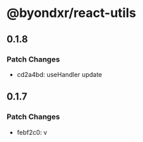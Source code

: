# @byondxr/react-utils

## 0.1.8

### Patch Changes

- cd2a4bd: useHandler update

## 0.1.7

### Patch Changes

- febf2c0: v
